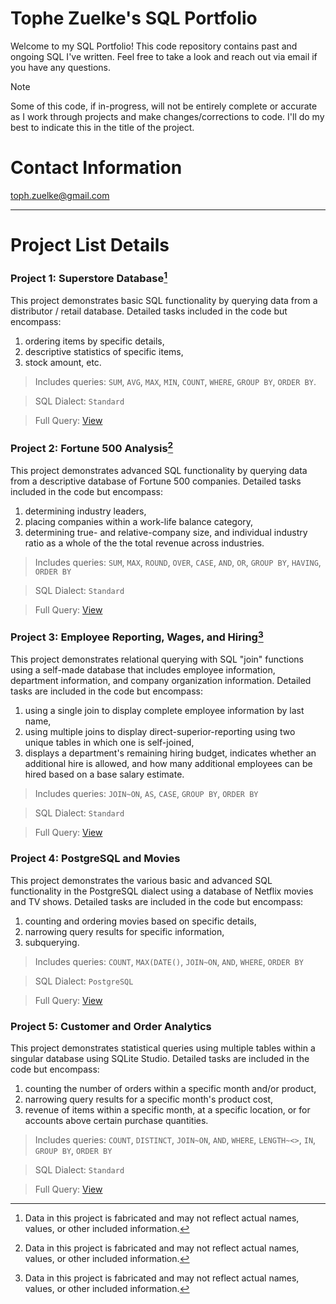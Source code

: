 # Tophe Zuelke's SQL Portfolio
Welcome to my SQL Portfolio! This code repository contains past and ongoing SQL I've written. Feel free to take a look and reach out via email if you have any questions.

> [!NOTE] 
> Some of this code, if in-progress, will not be entirely complete or accurate as I work through projects and make changes/corrections to code. I'll do my best to indicate this in the title of the project.

# Contact Information
toph.zuelke@gmail.com

---
# Project List Details
### Project 1: Superstore Database[^1]
This project demonstrates basic SQL functionality by querying data from a distributor / retail database. Detailed tasks included in the code but encompass: 
1. ordering items by specific details,
2. descriptive statistics of specific items,
3. stock amount, etc.
> Includes queries:  `SUM`, `AVG`, `MAX`, `MIN`, `COUNT`, `WHERE`, `GROUP BY`, `ORDER BY`.

> SQL Dialect: `Standard`

> Full Query: [View](https://github.com/TophZ2155/SQL/blob/main/Project%201%3A%20Superstore%20Database)

### Project 2: Fortune 500 Analysis[^1]
This project demonstrates advanced SQL functionality by querying data from a descriptive database of Fortune 500 companies. Detailed tasks included in the code but encompass:
1. determining industry leaders,
2. placing companies within a work-life balance category,
3. determining true- and relative-company size, and individual industry ratio as a whole of the the total revenue across industries.
> Includes queries: `SUM`, `MAX`, `ROUND`, `OVER`, `CASE`, `AND`, `OR`, `GROUP BY`, `HAVING`, `ORDER BY`

> SQL Dialect: `Standard`

> Full Query: [View](https://github.com/TophZ2155/SQL/blob/main/Project%202%3A%20Fortune%20500%20Analysis)

### Project 3: Employee Reporting, Wages, and Hiring[^1]
This project demonstrates relational querying with SQL "join" functions using a self-made database that includes employee information, department information, and company organization information. Detailed tasks are included in the code but encompass:
1. using a single join to display complete employee information by last name,
2. using multiple joins to display direct-superior-reporting using two unique tables in which one is self-joined,
3. displays a department's remaining hiring budget, indicates whether an additional hire is allowed, and how many additional employees can be hired based on a base salary estimate.
> Includes queries: `JOIN~ON`, `AS`, `CASE`, `GROUP BY`, `ORDER BY`

> SQL Dialect: `Standard`

> Full Query: [View](https://github.com/TophZ2155/SQL/blob/main/Project%203%3A%20Employee%20Reporting%2C%20Wages%2C%20and%20Hiring)

### Project 4: PostgreSQL and Movies
This project demonstrates the various basic and advanced SQL functionality in the PostgreSQL dialect using a database of Netflix movies and TV shows. Detailed tasks are included in the code but encompass:
1.  counting and ordering movies based on specific details,
2.  narrowing query results for specific information,
3.  subquerying.
> Includes queries: `COUNT`, `MAX(DATE()`, `JOIN~ON`, `AND`, `WHERE`, `ORDER BY`

> SQL Dialect: `PostgreSQL`

> Full Query: [View](https://github.com/TophZ2155/SQL/blob/main/Project%204%3A%20PostgreSQL%20and%20Movies)

### Project 5: Customer and Order Analytics
This project demonstrates statistical queries using multiple tables within a singular database using SQLite Studio. Detailed tasks are included in the code but encompass:
1.  counting the number of orders within a specific month and/or product,
2.  narrowing query results for a specific month's product cost,
3.  revenue of items within a specific month, at a specific location, or for accounts above certain purchase quantities.
> Includes queries: `COUNT`, `DISTINCT`, `JOIN~ON`, `AND`, `WHERE`, `LENGTH~<>`, `IN`, `GROUP BY`, `ORDER BY`

> SQL Dialect: `Standard`

> Full Query: [View]()

[^1]: Data in this project is fabricated and may not reflect actual names, values, or other included information.
